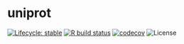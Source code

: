 # uniprot

[![Lifecycle: stable](https://img.shields.io/badge/lifecycle-stable-brightgreen.svg)](https://www.tidyverse.org/lifecycle/#stable) [![R build status](https://github.com/wilsontom/uniprot/workflows/R-CMD-check/badge.svg)](https://github.com/wilsontom/uniprot/actions) [![codecov](https://codecov.io/gh/wilsontom/uniprot/branch/master/graph/badge.svg)](https://codecov.io/gh/wilsontom/uniprot) ![License](https://img.shields.io/badge/license-GNU%20GPL%20v3.0-blue.svg "GNU GPL v3.0")

